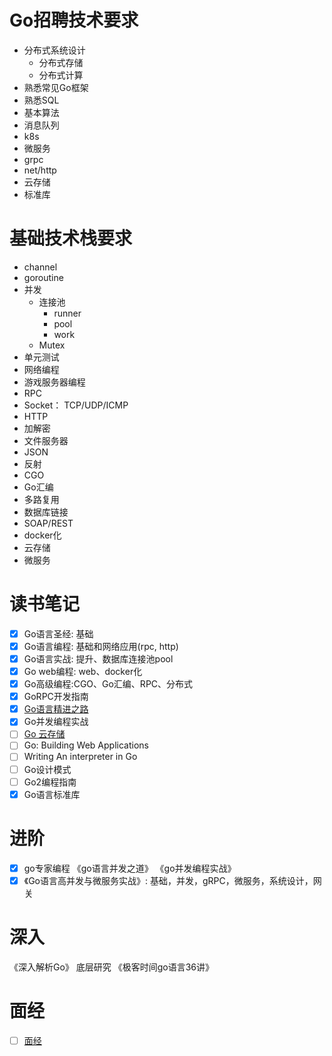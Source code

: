 # Go招聘技术要求
- 分布式系统设计
    - 分布式存储
    - 分布式计算
- 熟悉常见Go框架
- 熟悉SQL
- 基本算法
- 消息队列
- k8s
- 微服务
- grpc
- net/http
- 云存储
- 标准库

# 基础技术栈要求
- channel
- goroutine
- 并发
	- 连接池
		- runner
		- pool
		- work
	- Mutex
- 单元测试
- 网络编程
- 游戏服务器编程
- RPC
- Socket： TCP/UDP/ICMP
- HTTP
- 加解密
- 文件服务器
- JSON
- 反射
- CGO
- Go汇编
- 多路复用
- 数据库链接
- SOAP/REST
- docker化
- 云存储
- 微服务


# 读书笔记
- [x] Go语言圣经: 基础
- [x] Go语言编程: 基础和网络应用(rpc, http)
- [x] Go语言实战: 提升、数据库连接池pool
- [x] Go web编程: web、docker化
- [x] Go高级编程:CGO、Go汇编、RPC、分布式
- [x] GoRPC开发指南
- [x] [Go语言精进之路](https://golang.coding3min.com/books-share/)
- [x] Go并发编程实战
- [ ] [Go 云存储](https://www.qiyacloud.cn/)
- [ ] Go: Building Web Applications
- [ ] Writing An interpreter in Go
- [ ] Go设计模式
- [ ] Go2编程指南
- [x] Go语言标准库

# 进阶
- [x] go专家编程
《go语言并发之道》
《go并发编程实战》
- [x] 《Go语言高并发与微服务实战》: 基础，并发，gRPC，微服务，系统设计，网关

# 深入
《深入解析Go》 底层研究
《极客时间go语言36讲》

# 面经
- [ ] [面经](https://leetcode.coding3min.com/readme/)